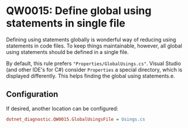 ﻿# QW0015: Define global using statements in single file

Defining using statements globally is wonderful way of reducing using statements
in code files. To keep things maintainable, however, all global using statements
should be defined in a single file.

By default, this rule prefers `"Properties/GlobalUsings.cs"`.  Visual Studio
(and other IDE's for C#) consider `Properties` a special directory, which is
displayed differently. This helps finding the global using statements.e.

## Configuration
If desired, another location can be configured:

``` INI
dotnet_diagnostic.QW0015.GlobalUsingsFile = Usings.cs
```
